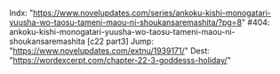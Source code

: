 Indx: "https://www.novelupdates.com/series/ankoku-kishi-monogatari-yuusha-wo-taosu-tameni-maou-ni-shoukansaremashita/?pg=8"
#404: ankoku-kishi-monogatari-yuusha-wo-taosu-tameni-maou-ni-shoukansaremashita [c22 part3]
Jump: "https://www.novelupdates.com/extnu/1939171/"
Dest: "https://wordexcerpt.com/chapter-22-3-goddesss-holiday/"
